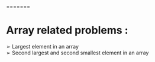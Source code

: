 
=======
# Array related problems :   
➢ Largest element in an array   
➢ Second largest and second smallest element in an array 
